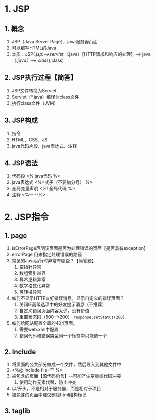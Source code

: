 # 1. JSP
## 1. 概念
1. JSP（Java Server Page），java服务器页面
2. 可以编写HTML的Java
3. 本质：JSP(*.jsp)-->servlet（*.java）【HTTP请求和响应的处理】--> java（*.java）--> class(*.class)
## 2. JSP执行过程【简答】
1. JSP文件转换为Servlet
2. Servlet（*.java）编译为class文件
3. 执行class文件（JVM）
## 3. JSP构成
1. 指令
2. HTML、CSS、JS
3. java代码片段、java表达式、注释
## 4. JSP语法
1. 代码段 <%  java代码 %>
2. java表达式 <%=式子（不要加分号）   %>
3. 全局变量声明 <%!  全局代码 %>
4. 注释 <%--    --%>
# 2. JSP指令
## 1. page
1. isErrorPage声明该页面是否为处理错误的页面【是否具有exception】
2. errorPage 用来指定处理错误的路径
3. 常见的Java运行时异常有哪些？【简答题】
	1. 空指针异常
	2. 数组索引越界
	3. 算术逻辑异常
	4. 数字格式化异常
	5. 类转换异常
4. 如何不显示HTTP友好错误消息，显示自定义的错误页面？
	1. 关闭IE高级选项中的好友提示消息（不推荐）
	2. 自定义错误页面内容太少，没有价值
	3. 重置状态码（500-->200） ```response.setStatus(200);```
5. 如何给网站配置全局的404页面。
	1. 需要web.xml中配置
	2. 错误代码和错误类型同一个标签中只能选一个
## 2. include
1. 将页面的公共部分做成一个文件，然后导入到其他文件中
2. <%@ include file="" %>
3. 被包含的页面【源代码包含】--可能产生变量或代码冲突
	1. 使用动作元素代替，防止冲突
4. 以/开头，不是相对于服务器，而是相对于项目
5. 被包含的页面中建议删除html结构标记
## 3. taglib